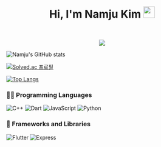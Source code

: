 <h1 align="center">
Hi, I'm Namju Kim
	<a href="https://github.com/calculus12" target="_self">
		<img src="https://media.giphy.com/media/hvRJCLFzcasrR4ia7z/giphy.gif" width="30">
	</a>
</h1>
<br/>
<p align="center">
	<a href="https://github.com/calculus12">
		<img src="https://readme-typing-svg.herokuapp.com?lines=Computer+Science+Student;Always%20learning%20new%20things&center=true&width=380&height=45">
	</a>
</p>

![Namju's GitHub stats](https://github-readme-stats.vercel.app/api?username=calculus12&count_private=true&bg_color=30,e96443,904e95&title_color=fff&text_color=fff)

[![Solved.ac
프로필](http://mazassumnida.wtf/api/v2/generate_badge?boj=rlaskawn0920)](https://solved.ac/rlaskawn0920)

[![Top Langs](https://github-readme-stats.vercel.app/api/top-langs/?username=calculus12&exclude_repo=WantToGoTrip&hide=css,html)](https://github.com/anuraghazra/github-readme-stats)

### 👨‍💻 Programming Languages
![C++](https://img.shields.io/badge/C%2B%2B-00599C.svg?&style=for-the-badge&logo=C%2B%2B&logoColor=white)
![Dart](https://img.shields.io/badge/Dart-0175C2.svg?&style=for-the-badge&logo=Dart&logoColor=white)
![JavaScript](https://img.shields.io/badge/JavaScript-F7DF1E.svg?&style=for-the-badge&logo=JavaScript&logoColor=white)
![Python](https://img.shields.io/badge/Python-3776AB.svg?&style=for-the-badge&logo=Python&logoColor=white)


### 🧰 Frameworks and Libraries
![Flutter](https://img.shields.io/badge/Flutter-02569B.svg?&style=for-the-badge&logo=Flutter&logoColor=white)
![Express](https://img.shields.io/badge/Express-000000.svg?&style=for-the-badge&logo=Express&logoColor=white)

